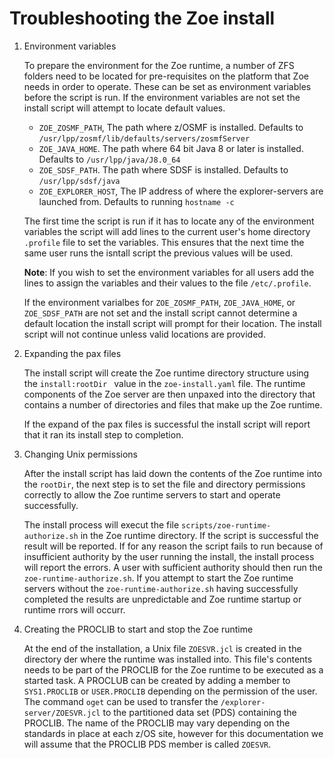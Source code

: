 # Troubleshooting the Zoe install

1.  Environment variables 

    To prepare the environment for the Zoe runtime, a number of ZFS folders need to be located for pre-requisites on the platform that Zoe needs in order to operate.   These can be set as environment variables before the script is run.  If the environment variables are not set the install script will attempt to locate default values. 

     - `ZOE_ZOSMF_PATH`, The path where z/OSMF is installed.  Defaults to `/usr/lpp/zosmf/lib/defaults/servers/zosmfServer`
     - `ZOE_JAVA_HOME`. The path where 64 bit Java 8 or later is installed.  Defaults to `/usr/lpp/java/J8.0_64`
     - `ZOE_SDSF_PATH`. The path where SDSF is installed.  Defaults to `/usr/lpp/sdsf/java`
     - `ZOE_EXPLORER_HOST`, The IP address of where the explorer-servers are launched from.  Defaults to running `hostname -c`

    The first time the script is run if it has to locate any of the environment variables the script will add lines to the current user's home directory `.profile` file to set the variables.  This ensures that the next time the same user runs the isntall script the previous values will be used.

     **Note**: If you wish to set the environment variables for all users add the lines to assign the variables and their values to the file `/etc/.profile`.  
    
    If the environment varialbes for `ZOE_ZOSMF_PATH`, `ZOE_JAVA_HOME`, or `ZOE_SDSF_PATH` are not set and the install script cannot determine a default location the install script will prompt for their location.  The install script will not continue unless valid locations are provided.  

2. Expanding the pax files

    The install script will create the Zoe runtime directory structure using the  `install:rootDir ` value in the  `zoe-install.yaml` file.  The runtime components of the Zoe server are then unpaxed into the directory that contains a number of directories and files that make up the Zoe runtime.

    If the expand of the pax files is successful the install script will report that it ran its install step to completion.

3. Changing Unix permissions

    After the install script has laid down the contents of the Zoe runtime into the `rootDir`, the next step is to set the file and directory permissions correctly to allow the Zoe runtime servers to start and operate successfully.

    The install process will execut the file `scripts/zoe-runtime-authorize.sh` in the Zoe runtime directory.  If the script is successful the result will be reported.  If for any reason the script fails to run because of insufficient authority by the user running the install, the install process will report the errors.  A user with sufficient authority should then run the `zoe-runtime-authorize.sh`.  If you attempt to start the Zoe runtime servers without the `zoe-runtime-authorize.sh` having successfully completed the results are unpredictable and Zoe runtime startup or runtime rrors will occurr.  

4. Creating the PROCLIB to start and stop the Zoe runtime

    At the end of the installation, a Unix file `ZOESVR.jcl` is created in the directory der where the runtime was  installed into. This file's contents needs to be part of the PROCLIB for the Zoe runtime to be executed as a started task.  A PROCLUB can be created by adding a member to `SYS1.PROCLIB` or `USER.PROCLIB` depending on the permission of the user.  The command `oget` can be used to transfer the `/explorer-server/ZOESVR.jcl` to the partitioned data set (PDS) containing the PROCLIB.  The name of the PROCLIB may vary depending on the standards in place at each z/OS site, however for this documentation we will assume that the PROCLIB PDS member is called `ZOESVR`.  

    